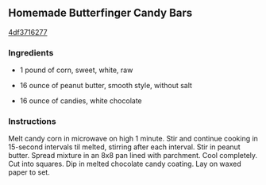 ## Homemade Butterfinger Candy Bars

[4df3716277](http://www.food.com/recipe/homemade-butterfinger-candy-bars-475389)

### Ingredients

 - 1 pound of corn, sweet, white, raw

 - 16 ounce of peanut butter, smooth style, without salt

 - 16 ounce of candies, white chocolate

### Instructions

Melt candy corn in microwave on high 1 minute. Stir and continue cooking in 15-second intervals til melted, stirring after each interval. Stir in peanut butter. Spread mixture in an 8x8 pan lined with parchment. Cool completely. Cut into squares. Dip in melted chocolate candy coating. Lay on waxed paper to set.